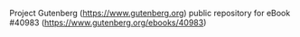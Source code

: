 Project Gutenberg (https://www.gutenberg.org) public repository for eBook #40983 (https://www.gutenberg.org/ebooks/40983)
